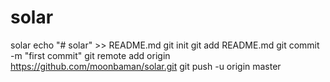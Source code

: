 # solar
solar
echo "# solar" >> README.md
git init
git add README.md
git commit -m "first commit"
git remote add origin https://github.com/moonbaman/solar.git
git push -u origin master
